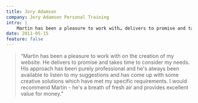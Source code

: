```yaml
---
title: Jory Adamson
company: Jory Adamson Personal Training
intro: |
    Martin has been a pleasure to work with… delivers to promise and takes time to consider my needs.
date: 2011-05-15
feature: false
---
```


> “Martin has been a pleasure to work with on the creation of my website. He delivers to promise and takes time to consider my needs. His approach has been purely professional and he's always been available to listen to my suggestions and has come up with some creative solutions which have met my specific requirements. I would recommend Martin - he's a breath of fresh air and provides excellent value for money.”
